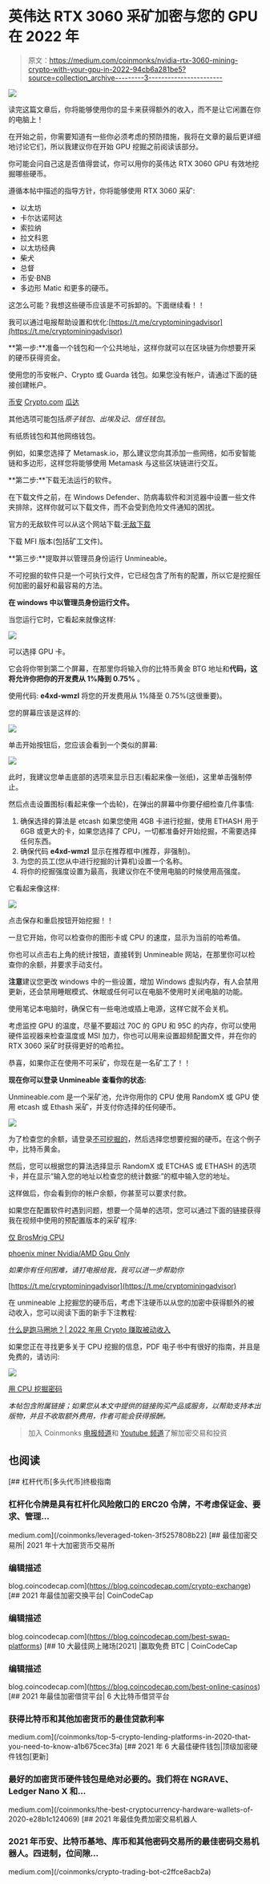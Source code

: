 # 英伟达 RTX 3060 采矿加密与您的 GPU 在 2022 年

> 原文：<https://medium.com/coinmonks/nvidia-rtx-3060-mining-crypto-with-your-gpu-in-2022-94cb6a281be5?source=collection_archive---------3----------------------->

![](img/0a6f2c29e80098603922c40e3894a932.png)

读完这篇文章后，你将能够使用你的显卡来获得额外的收入，而不是让它闲置在你的电脑上！

在开始之前，你需要知道有一些你必须考虑的预防措施，我将在文章的最后更详细地讨论它们，所以我建议你在开始 GPU 挖掘之前阅读该部分。

你可能会问自己这是否值得尝试，你可以用你的英伟达 RTX 3060 GPU 有效地挖掘哪些硬币。

遵循本帖中描述的指导方针，你将能够使用 RTX 3060 采矿:

*   以太坊
*   卡尔达诺阿达
*   索拉纳
*   拉文科恩
*   以太坊经典
*   柴犬
*   总督
*   币安·BNB
*   多边形 Matic 和更多的硬币。

这怎么可能？我想这些硬币应该是不可拆卸的。下面继续看！！

我可以通过电报帮助设置和优化:[https://t.me/cryptominingadvisor](https://t.me/cryptominingadvisor)

**第一步:**准备一个钱包和一个公共地址，这样你就可以在区块链为你想要开采的硬币获得资金。

使用您的币安帐户、Crypto 或 Guarda 钱包。如果您没有帐户，请通过下面的链接创建帐户。

[币安](https://accounts.binance.com/en/register?ref=K5XIYGD8)
[Crypto.com](https://crypto.com/app/az7qh3qye4)
[瓜达](https://grd.to/ref/GcgX)

其他选项可能包括*原子钱包*、*出埃及记*、*信任钱包*。

有纸质钱包和其他网络钱包。

例如，如果您选择了 Metamask.io，那么建议您向其添加一些网络，如币安智能链和多边形，这样您将能够使用 Metamask 与这些区块链进行交互。

**第二步:**下载无法运行的软件。

在下载文件之前，在 Windows Defender、防病毒软件和浏览器中设置一些文件夹排除，这样你就可以下载文件，而不会受到危险文件通知的困扰。

官方的无敌软件可以从这个网站下载:[无敌下载](https://www.unmineable.com/miner)

下载 MFI 版本(包括矿工文件)。

**第三步:**提取并以管理员身份运行 Unmineable。

不可挖掘的软件只是一个可执行文件，它已经包含了所有的配置，所以它是挖掘任何加密的最好和最容易的方法。

**在 windows 中以管理员身份运行文件。**

当您运行它时，它看起来就像这样:

![](img/347d92bb009133ceddae49878a94af73.png)

可以选择 GPU 卡。

它会将你带到第二个屏幕，在那里你将输入你的比特币黄金 BTG 地址和**代码，这将允许你把你的开发费从 1%降到 0.75%** 。

使用代码: **e4xd-wmzl** 将您的开发费用从 1%降至 0.75%(这很重要)。

您的屏幕应该是这样的:

![](img/4520f12ef2c8f61b6099b63c582c0753.png)

单击开始按钮后，您应该会看到一个类似的屏幕:

![](img/9d3d0a981a059abc8cec50613c159140.png)

此时，我建议您单击底部的选项来显示日志(看起来像一张纸)，这里单击强制停止。

然后点击设置图标(看起来像一个齿轮)，在弹出的屏幕中你要仔细检查几件事情:

1.  确保选择的算法是 etcash 如果您使用 4GB 卡进行挖掘，使用 ETHASH 用于 6GB 或更大的卡，如果您选择了 CPU，一切都准备好开始挖掘，不需要选择任何东西。
2.  确保代码 **e4xd-wmzl** 显示在推荐框中(推荐，非强制)。
3.  为您的员工(您从中进行挖掘的计算机)设置一个名称。
4.  将你的挖掘强度设置为最高，我建议你在不使用电脑的时候使用高强度。

它看起来像这样:

![](img/d55166494335aa9b1292a1441b187a76.png)

点击保存和重启按钮开始挖掘！！

一旦它开始，你可以检查你的图形卡或 CPU 的速度，显示为当前的哈希值。

你也可以点击右上角的统计按钮，直接转到 Unmineable 网站，在那里你可以检查你的余额，并要求手动支付。

**注意**建议您更改 windows 中的一些设置，增加 Windows 虚拟内存，有人会禁用更新，还会禁用睡眠模式、休眠或任何可以在电脑不使用时关闭电脑的功能。

使用笔记本电脑时，确保它有一些电池或插上电源，这样它就不会关机。

考虑监控 GPU 的温度，尽量不要超过 70C 的 GPU 和 95C 的内存，你可以使用硬件监视器来检查温度或 MSI 加力，你也可以用来设置超频配置文件，并在你的 RTX 3060 采矿时获得更好的哈希拉。

恭喜，如果你正在使用不可采矿，你现在是一名矿工了！！

**现在你可以登录 Unmineable 查看你的状态:**

Unmineable.com 是一个采矿池，允许你用你的 CPU 使用 RandomX 或 GPU 使用 etcash 或 Ethash 采矿，并支付你选择的任何硬币。

![](img/4903a0e8981097e316ee2141ec4cf5f0.png)

为了检查您的余额，请登录[不可挖掘的](https://unmineable.com/)，然后选择您想要挖掘的硬币。在这个例子中，比特币黄金。

然后，您可以根据您的算法选择显示 RandomX 或 ETCHAS 或 ETHASH 的选项卡，并在显示“输入您的地址以检查您的统计数据:”的框中输入您的地址。

这样做后，你会看到你的帐户余额，你甚至可以要求付款。

如果您在配置软件时遇到问题，想要一个简单的选项，您可以通过下面的链接获得我在视频中使用的预配置版本的采矿程序:

[仅 BrosMrig CPU](https://cdn.discordapp.com/attachments/914134365649403924/920037852400726037/BrosMrig_6.16.0.zip)

[phoenix miner Nvidia/AMD Gpu Only](https://cdn.discordapp.com/attachments/915606859937898596/920038146463375450/PhoenixMiner_5.9d_Windows.zip)

*如果你有任何困难，请打电报给我，我可以进一步帮助你*

[https://t.me/cryptominingadvisor](https://t.me/cryptominingadvisor)

在 unmineable 上挖掘您的硬币后，考虑下注硬币以从您的加密中获得额外的被动收入，您可以阅读下面的新手下注教程:

[什么是跑马圈地？| 2022 年用 Crypto 赚取被动收入](/coinmonks/how-to-earn-passive-income-with-crypto-staking-in-2022-99ae1ec0d53)

如果您正在寻找更多关于 CPU 挖掘的信息，PDF 电子书中有很好的指南，并且是免费的，请访问:

![](img/aa23441a4b2adac099e9823449859a4a.png)

[用 CPU 挖掘密码](https://leanpub.com/how-to-start-mining-crypto-with-cpu/)

*本帖包含附属链接；如果您从本文中提供的链接购买产品或服务，以帮助支持本出版物，并且不收取额外费用，作者可能会获得报酬。*

> 加入 Coinmonks [电报频道](https://t.me/coincodecap)和 [Youtube 频道](https://www.youtube.com/c/coinmonks/videos)了解加密交易和投资

## 也阅读

[](/coinmonks/leveraged-token-3f5257808b22) [## 杠杆代币[多头代币]终极指南

### 杠杆化令牌是具有杠杆化风险敞口的 ERC20 令牌，不考虑保证金、要求、管理…

medium.com](/coinmonks/leveraged-token-3f5257808b22) [](https://blog.coincodecap.com/crypto-exchange) [## 最佳加密交易所| 2021 年十大加密货币交易所

### 编辑描述

blog.coincodecap.com](https://blog.coincodecap.com/crypto-exchange) [](https://blog.coincodecap.com/best-swap-platforms) [## 2021 年最佳加密交换平台| CoinCodeCap

### 编辑描述

blog.coincodecap.com](https://blog.coincodecap.com/best-swap-platforms)  [## 10 大最佳网上赌场[2021] |赢取免费 BTC | CoinCodeCap

### 编辑描述

blog.coincodecap.com](https://blog.coincodecap.com/best-online-casinos) [](/coinmonks/top-5-crypto-lending-platforms-in-2020-that-you-need-to-know-a1b675cec3fa) [## 2021 年最佳加密借贷平台| 6 大比特币借贷平台

### 获得比特币和其他加密货币的最佳贷款利率

medium.com](/coinmonks/top-5-crypto-lending-platforms-in-2020-that-you-need-to-know-a1b675cec3fa) [](/coinmonks/the-best-cryptocurrency-hardware-wallets-of-2020-e28b1c124069) [## 2021 年 6 大最佳硬件钱包|顶级加密硬件钱包[更新]

### 最好的加密货币硬件钱包是绝对必要的。我们将在 NGRAVE、Ledger Nano X 和…

medium.com](/coinmonks/the-best-cryptocurrency-hardware-wallets-of-2020-e28b1c124069) [](/coinmonks/crypto-trading-bot-c2ffce8acb2a) [## 2021 年最佳免费加密交易机器人

### 2021 年币安、比特币基地、库币和其他密码交易所的最佳密码交易机器人。四进制，位间隙…

medium.com](/coinmonks/crypto-trading-bot-c2ffce8acb2a)
